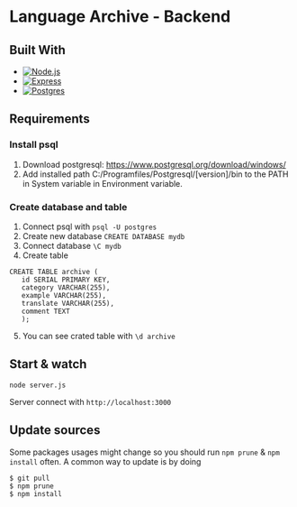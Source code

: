 # Language Archive - Backend

## Built With

* [![Node.js][Node.js]][Node-url]
* [![Express][Express.js]][Express-url]
* [![Postgres][Postgres-shield]][Postgres-url]

## Requirements

### Install psql

1) Download postgresql: https://www.postgresql.org/download/windows/
2) Add installed path C:/Programfiles/Postgresql/[version]/bin to the PATH in System variable in Environment variable.

### Create database and table
 
1) Connect psql with `psql -U postgres`
2) Create new database `CREATE DATABASE mydb`
3) Connect database `\C mydb`
4) Create table
```
CREATE TABLE archive (
   id SERIAL PRIMARY KEY,
   category VARCHAR(255),
   example VARCHAR(255),
   translate VARCHAR(255),
   comment TEXT           
   );
```
5) You can see crated table with `\d archive`

## Start & watch

`node server.js`

Server connect with `http://localhost:3000`

## Update sources

Some packages usages might change so you should run `npm prune` & `npm install` often.
A common way to update is by doing

    $ git pull
    $ npm prune
    $ npm install

<!-- MARKDOWN LINKS & IMAGES -->
<!-- https://www.markdownguide.org/basic-syntax/#reference-style-links -->
[Node.js]: https://img.shields.io/badge/node.js-6DA55F?style=for-the-badge&logo=node.js&logoColor=white
[Node-url]: https://nodejs.org/
[Express.js]: https://img.shields.io/badge/express.js-%23404d59.svg?style=for-the-badge&logo=express&logoColor=%2361DAFB
[Express-url]: https://expressjs.com/
[Postgres-shield]: https://img.shields.io/badge/postgres-%23316192.svg?style=for-the-badge&logo=postgresql&logoColor=white
[Postgres-url]: https://www.postgresql.org/